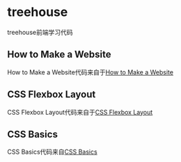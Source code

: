 # treehouse

treehouse前端学习代码

## How to Make a Website
How to Make a Website代码来自于[How to Make a Website](https://teamtreehouse.com/library/how-to-make-a-website)

## CSS Flexbox Layout
CSS Flexbox Layout代码来自于[CSS Flexbox Layout](https://teamtreehouse.com/library/css-flexbox-layout)

## CSS Basics
CSS Basics代码来自[CSS Basics](https://teamtreehouse.com/library/css-basics)
